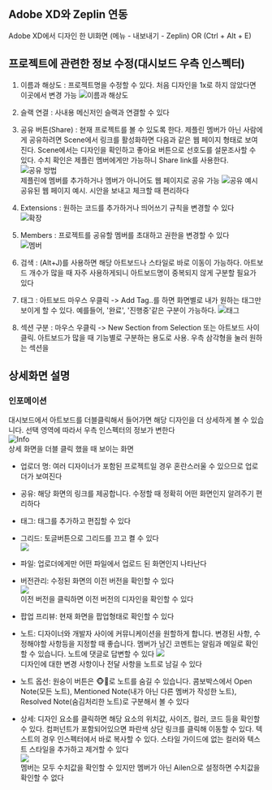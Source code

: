 ## Adobe XD와 Zeplin 연동
Adobe XD에서 디자인 한 UI화면 (메뉴 - 내보내기 - Zeplin) OR (Ctrl + Alt + E)
## 프로젝트에 관련한 정보 수정(대시보드 우측 인스펙터)
1. 이름과 해상도 : 프로젝트명을 수정할 수 있다. 처음 디자인을 1x로 하지 않았다면 이곳에서 변경 가능
![이름과 해상도](https://i.pinimg.com/originals/15/b4/97/15b497dfcee7ec1cee056b16c4030ac4.png)

2. 슬랙 연결 : 사내용 메신저인 슬랙과 연결할 수 있다   
   
3. 공유 버튼(Share) : 현재 프로젝트를 볼 수 있도록 한다. 제플린 멤버가 아닌 사람에게 공유하려면 Scene에서 링크를 활성화하면 다음과 같은 웹 페이지 형태로 보여진다. Scene에서는 디자인을 확인하고 좋아요 버튼으로 선호도를 설문조사할 수 있다. 수치 확인은 제플린 멤버에게만 가능하니 Share link를 사용한다.   
![공유 방법](https://i.pinimg.com/originals/a5/54/8e/a5548e8f74c70eededa8c1a3d27c494a.png)   
제플린에 멤버를 추가하거나 멤버가 아니어도 웹 페이지로 공유 가능
![공유 예시](https://i.pinimg.com/originals/0b/d0/19/0bd019c2de3cd7653b3929f2e789252a.png)   
공유된 웹 페이지 예시. 시안을 보내고 체크할 때 편리하다

4. Extensions : 원하는 코드를 추가하거나 띄어쓰기 규칙을 변경할 수 있다   
![확장](https://i.pinimg.com/originals/f7/93/7a/f7937aa46fdb74ddd02d05f4ea310e14.png)   
5. Members : 프로젝트를 공유할 멤버를 초대하고 권한을 변경할 수 있다   
![멤버](https://i.pinimg.com/originals/2b/c1/31/2bc1312fe2eb6e3d9fbd1d0b62165890.png)   
6. 검색 : (Alt+J)를 사용하면 해당 아트보드나 스타일로 바로 이동이 가능하다. 아트보드 개수가 많을 때 자주 사용하게되니 아트보드명이 중복되지 않게 구분할 필요가 있다

7. 태그 : 아트보드 마우스 우클릭 -> Add Tag..를 하면 화면별로 내가 원하는 태그만 보이게 할 수 있다. 예를들어, '완료', '진행중'같은 구분이 가능하다.
![태그](https://i.pinimg.com/originals/ad/0c/bd/ad0cbdbeb90a585014f1dbd31d9d01a1.png)   
8. 섹션 구분 : 마우스 우클릭 -> New Section from Selection 또는 아트보드 사이 클릭. 아트보드가 많을 때 기능별로 구분하는 용도로 사용. 우측 삼각형을 눌러 원하는 섹션을 
## 상세화면 설명
### 인포메이션
대시보드에서 아트보드를 더블클릭해서 들어가면 해당 디자인을 더 상세하게 볼 수 있습니다. 선택 영역에 따라서 우측 인스펙터의 정보가 변한다   
![Info](https://i.pinimg.com/originals/6a/ef/09/6aef09c2f9d3adf72793f8391dc3387e.png)   
상세 화면을 더블 클릭 했을 때 보이는 화면

- 업로더 명: 여러 디자이너가 포함된 프로젝트일 경우 혼란스러울 수 있으므로 업로더가 보여진다   
- 공유: 해당 화면의 링크를 제공합니다. 수정할 때 정확히 어떤 화면인지 알려주기 편리하다   
- 태그: 태그를 추가하고 편집할 수 있다   
- 그리드: 토글버튼으로 그리드를 끄고 켤 수 있다   
![](https://i.pinimg.com/originals/a9/d7/9a/a9d79a3ac022a70b9427806e1b4c45af.png)   
- 파일: 업로더에게만 어떤 파일에서 업로드 된 화면인지 나타난다   
- 버전관리: 수정된 화면의 이전 버전을 확인할 수 있다   
![](https://uidesignguides.files.wordpress.com/2018/10/e18489e185b3e1848fe185b3e18485e185b5e186abe18489e185a3e186ba-2018-08-14-e1848be185a9e18492e185ae-4-57-06.png)   
이전 버전을 클릭하면 이전 버전의 디자인을 확인할 수 있다

- 팝업 프리뷰: 현재 화면을 팝업형태로 확인할 수 있다   
- 노트: 디자이너와 개발자 사이에 커뮤니케이션을 원할하게 합니다. 변경된 사항, 수정해야할 사항등을 지정할 때 좋습니다. 멤버가 남긴 코멘트는 알림과 메일로 확인할 수 있습니다. 노트에 댓글로 답변할 수 있다
![](https://uidesignguides.files.wordpress.com/2018/10/e18489e185b3e1848fe185b3e18485e185b5e186abe18489e185a3e186ba-2018-08-14-e1848be185a9e18492e185ae-5-04-49.png)   
디자인에 대한 변경 사항이나 전달 사항을 노트로 남길 수 있다

- 노트 옵션: 원숭이 버튼은 🐵🙈로 노트를 숨길 수 있습니다. 콤보박스에서 Open Note(모든 노트), Mentioned Note(내가 아닌 다른 멤버가 작성한 노트), Resolved Note(숨김처리한 노트)로 구분해서 볼 수 있다   
- 상세: 디자인 요소를 클릭하면 해당 요소의 위치값, 사이즈, 컬러, 코드 등을 확인할 수 있다. 컴퍼넌트가 포함되어있으면 파란색 상단 링크를 클릭해 이동할 수 있다. 텍스트의 경우 인스펙터에서 바로 복사할 수 있다. 스타일 가이드에 없는 컬러와 텍스트 스타일을 추가하고 제거할 수 있다   
![](https://uidesignguides.files.wordpress.com/2018/10/e18489e185b3e1848fe185b3e18485e185b5e186abe18489e185a3e186ba-2018-08-14-e1848be185a9e18492e185ae-5-14-19.png)   
멤버는 모두 수치값을 확인할 수 있지만 멤버가 아닌 Ailen으로 설정하면 수치값을 확인할 수 없다
